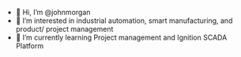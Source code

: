 - 👋 Hi, I’m @johnmorgan
- 👀 I’m interested in industrial automation, smart manufacturing, and product/ project management 
- 🌱 I’m currently learning Project management and Ignition SCADA Platform

<!---
johnmorgan253/johnmorgan253 is a ✨ special ✨ repository because its `README.md` (this file) appears on your GitHub profile.
You can click the Preview link to take a look at your changes.
--->
